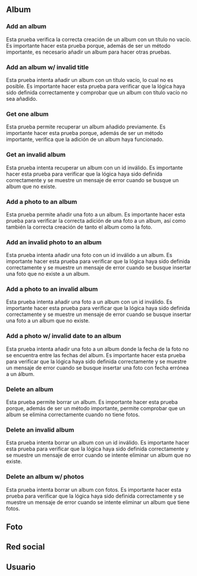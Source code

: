 ## Album

### Add an album
Esta prueba verifica la correcta creación de un album con un título no vacío. Es importante hacer esta prueba porque, además de ser un método importante, es necesario añadir un album para hacer otras pruebas.

### Add an album w/ invalid title
Esta prueba intenta añadir un album con un título vacío, lo cual no es posible. Es importante hacer esta prueba para verificar que la lógica haya sido definida correctamente y comprobar que un album con título vacío no sea añadido.

### Get one album
Esta prueba permite recuperar un album añadido previamente. Es importante hacer esta prueba porque, además de ser un método importante, verifica que la adición de un album haya funcionado.

### Get an invalid album
Esta prueba intenta recuperar un album con un id inválido. Es importante hacer esta prueba para verificar que la lógica haya sido definida correctamente y se muestre un mensaje de error cuando se busque un album que no existe.

### Add a photo to an album
Esta prueba permite añadir una foto a un album. Es importante hacer esta prueba para verificar la correcta adición de una foto a un album, así como también la correcta creación de tanto el album como la foto.

### Add an invalid photo to an album
Esta prueba intenta añadir una foto con un id inválido a un album. Es importante hacer esta prueba para verificar que la lógica haya sido definida correctamente y se muestre un mensaje de error cuando se busque insertar una foto que no existe a un album.

### Add a photo to an invalid album
Esta prueba intenta añadir una foto a un album con un id inválido. Es importante hacer esta prueba para verificar que la lógica haya sido definida correctamente y se muestre un mensaje de error cuando se busque insertar una foto a un album que no existe.


### Add a photo w/ invalid date to an album
Esta prueba intenta añadir una foto a un album donde la fecha de la foto no se encuentra entre las fechas del album. Es importante hacer esta prueba para verificar que la lógica haya sido definida correctamente y se muestre un mensaje de error cuando se busque insertar una foto con fecha errónea a un álbum.

### Delete an album
Esta prueba permite borrar un album. Es importante hacer esta prueba porque, además de ser un método importante, permite comprobar que un album se elimina correctamente cuando no tiene fotos.

### Delete an invalid album
Esta prueba intenta borrar un album con un id inválido. Es importante hacer esta prueba para verificar que la lógica haya sido definida correctamente y se muestre un mensaje de error cuando se intente eliminar un album que no existe.

### Delete an album w/ photos
Esta prueba intenta borrar un album con fotos. Es importante hacer esta prueba para verificar que la lógica haya sido definida correctamente y se muestre un mensaje de error cuando se intente eliminar un album que tiene fotos.

## Foto


## Red social


## Usuario